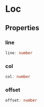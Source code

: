 # Loc



## Properties

### line

```ts
line: number
```



### col

```ts
col: number
```



### offset

```ts
offset: number
```



